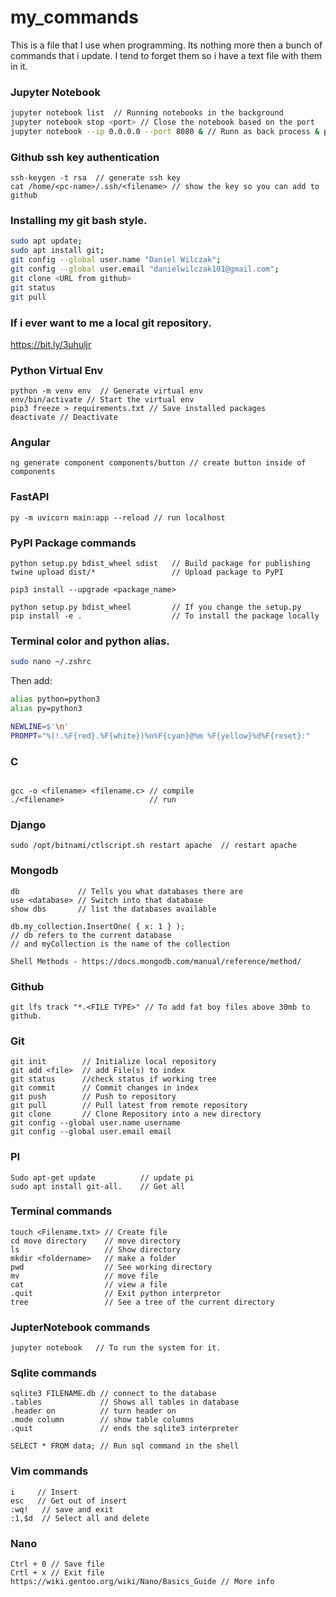 # my_commands
This is a file that I use when programming. Its nothing more then a bunch of commands that i update. I tend to forget them so i have a text file with them in it.


### Jupyter Notebook
```bash
jupyter notebook list  // Running notebooks in the background 
jupyter notebook stop <port> // Close the notebook based on the port
jupyter notebook --ip 0.0.0.0 --port 8080 & // Runn as back process & port it to local machines localhost.
```


### Github ssh key authentication
```
ssh-keygen -t rsa  // generate ssh key
cat /home/<pc-name>/.ssh/<filename> // show the key so you can add to github
```

### Installing my git bash style.
```Bash
sudo apt update;
sudo apt install git; 
git config --global user.name "Daniel Wilczak";              
git config --global user.email "danielwilczak101@gmail.com"; 
git clone <URL from github> 
git status 
git pull
```

### If i ever want to me a local git repository.
https://bit.ly/3uhuljr


### Python Virtual Env
```
python -m venv env  // Generate virtual env
env/bin/activate // Start the virtual env
pip3 freeze > requirements.txt // Save installed packages
deactivate // Deactivate
```

### Angular
```
ng generate component components/button // create button inside of components
```

### FastAPI
```
py -m uvicorn main:app --reload // run localhost
```

### PyPI Package commands
```
python setup.py bdist_wheel sdist   // Build package for publishing
twine upload dist/*                 // Upload package to PyPI

pip3 install --upgrade <package_name>

python setup.py bdist_wheel         // If you change the setup.py
pip install -e .                    // To install the package locally
```

### Terminal color and python alias.

```bash
sudo nano ~/.zshrc
```
Then add:

```bash
alias python=python3
alias py=python3

NEWLINE=$'\n'
PROMPT="%(!.%F{red}.%F{white})%n%F{cyan}@%m %F{yellow}%d%F{reset}:"
```

### C
```

gcc -o <filename> <filename.c> // compile
./<filename>                   // run
```
### Django
```
sudo /opt/bitnami/ctlscript.sh restart apache  // restart apache
```
### Mongodb
```
db             // Tells you what databases there are
use <database> // Switch into that database
show dbs       // list the databases available

db.my_collection.InsertOne( { x: 1 } ); 
// db refers to the current database 
// and myCollection is the name of the collection

Shell Methods - https://docs.mongodb.com/manual/reference/method/
```


### Github
```
git lfs track "*.<FILE TYPE>" // To add fat boy files above 30mb to github.
```

### Git
```
git init        // Initialize local repository
git add <file>  // add File(s) to index
git status      //check status if working tree
git commit      // Commit changes in index
git push        // Push to repository
git pull        // Pull latest from remote repository 
git clone       // Clone Repository into a new directory
git config --global user.name username
git config --global user.email email
```

### PI
```
Sudo apt-get update          // update pi
sudo apt install git-all.    // Get all 
```


### Terminal commands

```
touch <Filename.txt> // Create file
cd move directory    // move directory
ls                   // Show directory
mkdir <foldername>   // make a folder
pwd                  // See working directory
mv                   // move file
cat                  // view a file
.quit                // Exit python interpretor
tree                 // See a tree of the current directory
```
### JupterNotebook commands
```
jupyter notebook   // To run the system for it.
```

### Sqlite commands
```
sqlite3 FILENAME.db // connect to the database
.tables             // Shows all tables in database
.header on          // turn header on
.mode column        // show table columns
.quit               // ends the sqlite3 interpreter  

SELECT * FROM data; // Run sql command in the shell
```

### Vim commands
```
i     // Insert
esc   // Get out of insert
:wq!   // save and exit
:1,$d  // Select all and delete
```
### Nano
```
Ctrl + 0 // Save file
Crtl + x // Exit file
https://wiki.gentoo.org/wiki/Nano/Basics_Guide // More info
```










